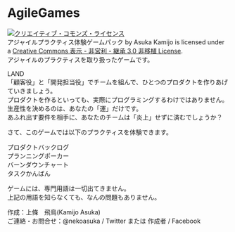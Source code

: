 AgileGames
==========
<a rel="license" href="http://creativecommons.org/licenses/by-nc-sa/3.0/deed.ja"><img alt="クリエイティブ・コモンズ・ライセンス" style="border-width:0" src="http://i.creativecommons.org/l/by-nc-sa/3.0/88x31.png" /></a><br /><span xmlns:dct="http://purl.org/dc/terms/" href="http://purl.org/dc/dcmitype/Dataset" property="dct:title" rel="dct:type">アジャイルプラクティス体験ゲームパック</span> by <span xmlns:cc="http://creativecommons.org/ns#" property="cc:attributionName">Asuka Kamijo</span> is licensed under a <a rel="license" href="http://creativecommons.org/licenses/by-nc-sa/3.0/deed.ja">Creative Commons 表示 - 非営利 - 継承 3.0 非移植 License</a>.  
アジャイルのプラクティスを取り扱ったゲームです。  

LAND  
「顧客役」と「開発担当役」でチームを組んで、ひとつのプロダクトを作りあげていきましょう。  
プロダクトを作るといっても、実際にプログラミングするわけではありません。  
生産性を決めるのは、あなたの「運」だけです。  
あふれ出す要件を相手に、あなたのチームは「炎上」せずに済むでしょうか？  

さて、このゲームでは以下のプラクティスを体験できます。  
  
プロダクトバックログ  
プランニングポーカー  
バーンダウンチャート  
タスクかんばん  

ゲームには、専門用語は一切出てきません。  
上記の用語を知らなくても、なんの問題もありません。  
  
作成：上條　飛鳥(Kamijo Asuka)  
ご連絡・お問合せ：@nekoasuka / Twitter または 作成者 / Facebook  
